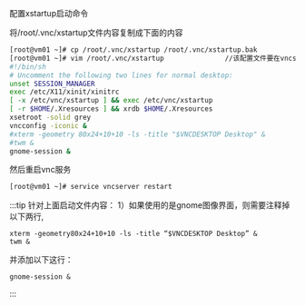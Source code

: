 配置xstartup启动命令

将/root/.vnc/xstartup文件内容复制成下面的内容
```bash
[root@vm01 ~]# cp /root/.vnc/xstartup /root/.vnc/xstartup.bak
[root@vm01 ~]# vim /root/.vnc/xstartup               //该配置文件要在vncserver服务启动后才能产生
#!/bin/sh
# Uncomment the following two lines for normal desktop:
unset SESSION_MANAGER
exec /etc/X11/xinit/xinitrc
[ -x /etc/vnc/xstartup ] && exec /etc/vnc/xstartup
[ -r $HOME/.Xresources ] && xrdb $HOME/.Xresources
xsetroot -solid grey
vncconfig -iconic &
#xterm -geometry 80x24+10+10 -ls -title "$VNCDESKTOP Desktop" &
#twm &
gnome-session &
```

然后重启vnc服务
```bash
[root@vm01 ~]# service vncserver restart
```
:::tip
针对上面启动文件内容：
1）如果使用的是gnome图像界面，则需要注释掉以下两行,
```
xterm -geometry80x24+10+10 -ls -title “$VNCDESKTOP Desktop” &
twm &
```
并添加以下这行：
```
gnome-session &
```
:::